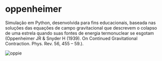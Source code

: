 # oppenheimer
Simulação em Python, desenvolvida para fins educacionais, baseada nas soluções das equações de campo gravitacional que descrevem o colapso de uma estrela quando suas fontes de energia termonuclear se esgotam (Oppenheimer JR & Snyder H (1939). On Continued Gravitational Contraction. Phys. Rev. 56, 455 – 59.).


![oppie](https://github.com/user-attachments/assets/176b9a50-b05a-4867-b749-ec77fce40b37)


[Fonte]: (https://journals.aps.org/pr/abstract/10.1103/PhysRev.56.455)

